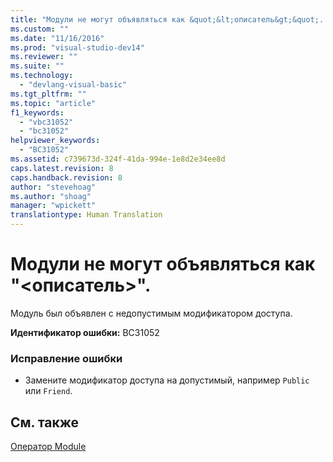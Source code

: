 ```yaml
---
title: "Модули не могут объявляться как &quot;&lt;описатель&gt;&quot;. | Microsoft Docs"
ms.custom: ""
ms.date: "11/16/2016"
ms.prod: "visual-studio-dev14"
ms.reviewer: ""
ms.suite: ""
ms.technology: 
  - "devlang-visual-basic"
ms.tgt_pltfrm: ""
ms.topic: "article"
f1_keywords: 
  - "vbc31052"
  - "bc31052"
helpviewer_keywords: 
  - "BC31052"
ms.assetid: c739673d-324f-41da-994e-1e8d2e34ee8d
caps.latest.revision: 8
caps.handback.revision: 8
author: "stevehoag"
ms.author: "shoag"
manager: "wpickett"
translationtype: Human Translation
---
```

# Модули не могут объявляться как &quot;&lt;описатель&gt;&quot;.
Модуль был объявлен с недопустимым модификатором доступа.  
  
 **Идентификатор ошибки:** BC31052  
  
### Исправление ошибки  
  
-   Замените модификатор доступа на допустимый, например `Public` или `Friend`.  
  
## См. также  
 [Оператор Module](../../visual-basic/language-reference/statements/module-statement.md)